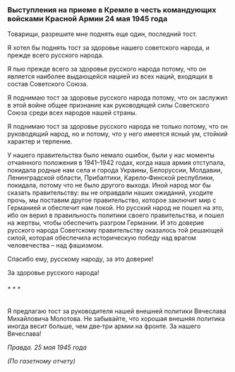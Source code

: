 ### Выступления на приеме в Кремле в честь командующих войсками Красной Армии 24 мая 1945 года

Товарищи, разрешите мне поднять еще один, последний тост.

Я хотел бы поднять тост за здоровье нашего советского народа, и прежде всего русского народа.

Я пью прежде всего за здоровье русского народа потому, что он является наиболее выдающейся нацией из всех наций, входящих в состав Советского Союза.

Я поднимаю тост за здоровье русского народа потому, что он заслужил в этой войне общее признание как руководящей силы Советского Союза среди всех народов нашей страны.

Я поднимаю тост за здоровье русского народа не только потому, что он руководящий народ, но и потому, что у него имеется ясный ум, стойкий характер и терпение.

У нашего правительства было немало ошибок, были у нас моменты отчаянного положения в 1941–1942 годах, когда наша армия отступала, покидала родные нам села и города Украины, Белоруссии, Молдавии, Ленинградской области, Прибалтики, Карело‑Финской республики, покидала, потому что не было другого выхода. Иной народ мог бы сказать правительству: вы не оправдали наших ожиданий, уходите прочь, мы поставим другое правительство, которое заключит мир с Германией и обеспечит нам покой. Но русский народ не пошел на это, ибо он верил в правильность политики своего правительства, и пошел на жертвы, чтобы обеспечить разгром Германии. И это доверие русского народа Советскому правительству оказалось той решающей силой, которая обеспечила историческую победу над врагом человечества – над фашизмом.

Спасибо ему, русскому народу, за это доверие!

За здоровье русского народа!

###### * * *

Я предлагаю тост за руководителя нашей внешней политики Вячеслава Михайловича Молотова. Не забывайте, что хорошая внешняя политика иногда весит больше, чем две‑три армии на фронте. За нашего Вячеслава!

_Правда. 25 мая 1945 года_

_(По газетному отчету)_